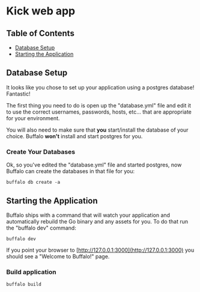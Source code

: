 # Kick web app

## Table of Contents

* [Database Setup](#database-setup)
* [Starting the Application](#starting-the-application)

## Database Setup

It looks like you chose to set up your application using a postgres database! Fantastic!

The first thing you need to do is open up the "database.yml" file and edit it to use the correct usernames, passwords, hosts, etc... that are appropriate for your environment.

You will also need to make sure that **you** start/install the database of your choice. Buffalo **won't** install and start postgres for you.

### Create Your Databases

Ok, so you've edited the "database.yml" file and started postgres, now Buffalo can create the databases in that file for you:

`buffalo db create -a`

## Starting the Application

Buffalo ships with a command that will watch your application and automatically rebuild the Go binary and any assets for you. To do that run the "buffalo dev" command:

`buffalo dev`

If you point your browser to [http://127.0.0.1:3000](http://127.0.0.1:3000) you should see a "Welcome to Buffalo!" page.

### Build application

`buffalo build`
